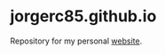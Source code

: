 jorgerc85.github.io
===================

Repository for my personal [website](http://jorgerc85.github.io).
